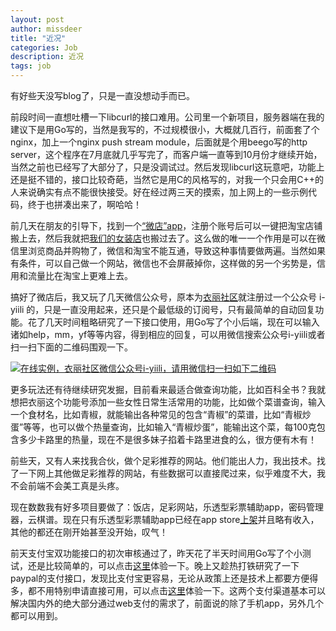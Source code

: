```yaml
---
layout: post
author: missdeer
title: "近况"
categories: Job
description: 近况
tags: job
---
```

有好些天没写blog了，只是一直没想动手而已。

前段时间一直想吐槽一下libcurl的接口难用。公司里一个新项目，服务器端在我的建议下是用Go写的，当然是我写的，不过规模很小，大概就几百行，前面套了个nginx，加上一个nginx push stream module，后面就是个用beego写的http server，这个程序在7月底就几乎写完了，而客户端一直等到10月份才继续开始，当然之前也已经写了大部分了，只是没调试过。然后发现libcurl这玩意吧，功能上还是挺不错的，接口比较奇葩，当然它是用C的风格写的，对我一个只会用C++的人来说确实有点不能很快接受。好在经过两三天的摸索，加上网上的一些示例代码，终于也拼凑出来了，啊哈哈！

前几天在朋友的引导下，找到一个[“微店”app](http://www.koudai.com)，注册个账号后可以一键把淘宝店铺搬上去，然后我就把[我们的女装店](http://wd.koudai.com/?userid=215091300)也搬过去了。这么做的唯一一个作用是可以在微信里浏览商品并购物了，微信和淘宝不能互通，导致这种事情要做两遍。当然如果有条件，可以自己做一个网站，微信也不会屏蔽掉你，这样做的另一个劣势是，信用和流量比在淘宝上更难上去。

搞好了微店后，我又玩了几天微信公众号，原本为[衣丽社区](https://yii.li)就注册过一个公众号 i-yiili 的，只是一直没用起来，还只是个最低级的订阅号，只有最简单的自动回复功能。花了几天时间粗略研究了一下接口使用，用Go写了个小后端，现在可以输入诸如help，mm，yf等等内容，得到相应的回复，可以用微信搜索公众号i-yiili或者扫一扫下面的二维码围观一下。

[![在线实例，衣丽社区微信公众号i-yiili，请用微信扫一扫如下二维码](https://raw.githubusercontent.com/missdeer/KellyWechat/master/qrcode.jpg)](https://yii.li)

更多玩法还有待继续研究发掘，目前看来最适合做查询功能，比如百科全书？我就想把衣丽这个功能号添加一些女性日常生活常用的功能，比如做个菜谱查询，输入一个食材名，比如青椒，就能输出各种常见的包含“青椒”的菜谱，比如“青椒炒蛋”等等，也可以做个热量查询，比如输入“青椒炒蛋”，能输出这个菜，每100克包含多少卡路里的热量，现在不是很多妹子掐着卡路里进食的么，很方便有木有！

前些天，又有人来找我合伙，做个足彩推荐的网站。他们能出人力，我出技术。找了一下网上其他做足彩推荐的网站，有些数据可以直接爬过来，似乎难度不大，我不会前端不会美工真是头疼。

现在数数我有好多项目要做了：饭店，足彩网站，乐透型彩票辅助app，密码管理器，云棋谱。现在只有乐透型彩票辅助app已经在app store[上架](https://itunes.apple.com/cn/app/istkani-le-tou-xing-cai-piao/id841279537)并且略有收入，其他的都还在刚开始甚至没开始，叹气！

前天支付宝双功能接口的初次审核通过了，昨天花了半天时间用Go写了个小测试，还是比较简单的，可以点击[这里](https://dev.yii.li/alipay?body=%E5%BC%80%E8%A1%AB&out_trade_no=%E8%AE%A2%E5%8D%95%E5%8F%B7ebfb2f10b0f971e4dc9bfe25e533&subject=%E7%A7%8B%E5%AD%A3%E6%96%B0%E6%AC%BE%E6%97%B6%E5%B0%9A&price=0.01&quantity=1&logistics_type=EXPRESS&logistics_fee=0&logistics_payment=BUYER_PAY)体验一下。晚上又趁热打铁研究了一下paypal的支付接口，发现比支付宝更容易，无论从政策上还是技术上都要方便得多，都不用特别申请直接可用，可以点击[这里](https://www.paypal.com/cgi-bin/webscr?cmd=_xclick&business=7XFLGCUD5QETW&lc=C2&item_name=Give%20me%20some%20tips&amount=0%2e01&currency_code=USD&button_subtype=services&bn=PP%2dBuyNowBF%3abtn_buynowCC_LG%2egif%3aNonHosted)体验一下。这两个支付渠道基本可以解决国内外的绝大部分通过web支付的需求了，前面说的除了手机app，另外几个都可以用到。
